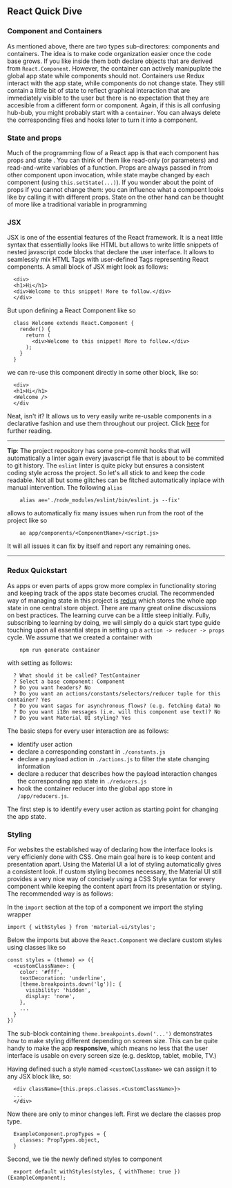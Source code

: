 ## React Quick Dive

### Component and Containers

As mentioned above, there are two types sub-directores: components and containers. The idea is to make code organization easier once the code base grows. If you like inside them both declare objects that are derived from `React.Component`. However, the container can actively manipuplate the global app state while components should not. Containers use Redux interact with the app state, while components do not change state. They still contain a little bit of state to reflect graphical interaction that are immediately visible to the user but there is no expectation that they are accesible from a different form or component. Again, if this is all confusing hub-bub, you might probably start with a `container`. You can always delete the corresponding files and hooks later to turn it into a component.

### State and props

Much of the programming flow of a React app is that each component has props and state . You can think of them like read-only (or parameters) and read-and-write variables of a function. Props are always passed in from other component upon invocation, while state maybe changed by each component (using `this.setState(...)`). If you wonder about the point of props if you cannot change them: you can influence what a compoent looks like by calling it with different props. State on the other hand can be thought of more like a traditional variable in programming


### JSX

JSX is one of the essential features of the React framework. It is a neat little syntax that essentially looks like HTML but allows to write little snippets of nested javascript code blocks that declare the user interface. It allows to seamlessly mix HTML Tags with user-defined Tags representing React components. A small block of JSX might look as follows:

      <div>
      <h1>Hi</h1>
      <div>Welcome to this snippet! More to follow.</div>
      </div>

But upon defining a React Component like so

      class Welcome extends React.Component {
        render() {
          return (
            <div>Welcome to this snippet! More to follow.</div>
          );
        }
      }

we can re-use this component directly in some other block, like so:

      <div>
      <h1>Hi</h1>
      <Welcome />
      </div


Neat, isn't it? It allows us to very easily write re-usable components in a declarative fashion and use them throughout our project. Click [here](https://reactjs.org/docs/introducing-jsx.html) for further reading.

---

**Tip**: The project repository has some pre-commit hooks that will automatically a linter again every javascript file that is about to be commited to git history. The `eslint` linter is quite picky but ensures a consistent coding style across the project. So let's all stick to and keep the code readable. Not all but some glitches can be fitched automatically inplace with manual intervention. The following `alias`

        alias ae='./node_modules/eslint/bin/eslint.js --fix'

allows to automatically fix many issues when run from the root of the project like so

        ae app/components/<ComponentName>/<script.js>


It will all issues it can fix by itself and report any remaining ones.

---

### Redux Quickstart

As apps or even parts of apps grow more complex in functionality storing and keeping track of the apps state becomes crucial. The recommended way of managing state in this project is [redux](https://redux.js.org/) which stores the whole app state in one central store object. There are many great online discussions on best practices. The learning curve can be a little steep initially. Fully, subscribing to learning by doing, we will simply do a quick start type guide touching upon all essential steps in setting up a `action -> reducer -> props` cycle. We assume that we created a container with

        npm run generate container

with setting as follows:

      ? What should it be called? TestContainer
      ? Select a base component: Component
      ? Do you want headers? No
      ? Do you want an actions/constants/selectors/reducer tuple for this container? Yes
      ? Do you want sagas for asynchronous flows? (e.g. fetching data) No
      ? Do you want i18n messages (i.e. will this component use text)? No
      ? Do you want Material UI styling? Yes

The basic steps for every user interaction are as follows:

- identify user action
- declare a corresponding constant in `./constants.js`
- declare a payload action in `./actions.js` to filter the state changing information 
- declare a reducer that describes how the payload interaction changes the corresponding app state in `./reducers.js`
- hook the container reducer into the global app store in `/app/reducers.js`.

The first step is to identify every user action as starting point for changing the app state.



### Styling


For websites the established way of declaring how the interface looks is very efficienly done with CSS. One main goal here is to keep content and presentation apart. Using the Material UI a lot of styling automatically gives a consistent look. If custom styling becomes necessary, the Material UI still provides a very nice way of concisely using a CSS Style syntax for every component while keeping the content apart from its presentation or styling. The recommended way is as follows:

In the `import` section at the top of a component we import the styling wrapper

    import { withStyles } from 'material-ui/styles';

Below the imports but above the `React.Component` we declare custom styles using classes like so

    const styles = (theme) => ({
      <customClassName>: {
        color: '#fff',
        textDecoration: 'underline',
        [theme.breakpoints.down('lg')]: {
          visibility: 'hidden',
          display: 'none',
        },
        ...
      }
    })


The sub-block containing `theme.breakpoints.down('...')` demonstrates
how to make styling different depending on screen size. This can be quite
handy to make the app **responsive**, which means no less that the user interface
is usable on every screen size (e.g. desktop, tablet, mobile, TV.)

Having defined such a style named `<customClassName>` we can assign it to any JSX block like, so:

      <div className={this.props.classes.<CustomClassName>}>
      ...
      </div>


Now there are only to minor changes left. First we declare the classes prop type.

      ExampleComponent.propTypes = {
        classes: PropTypes.object,
      }

Second, we tie the newly defined styles to component

      export default withStyles(styles, { withTheme: true })(ExampleComponent);


